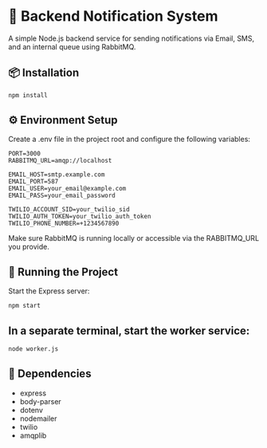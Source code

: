 
# 📣 Backend Notification System

A simple Node.js backend service for sending notifications via Email, SMS, and an internal queue using RabbitMQ.

## 📦 Installation

```bash
npm install
```

## ⚙ Environment Setup

Create a .env file in the project root and configure the following variables:

```env
PORT=3000
RABBITMQ_URL=amqp://localhost

EMAIL_HOST=smtp.example.com
EMAIL_PORT=587
EMAIL_USER=your_email@example.com
EMAIL_PASS=your_email_password

TWILIO_ACCOUNT_SID=your_twilio_sid
TWILIO_AUTH_TOKEN=your_twilio_auth_token
TWILIO_PHONE_NUMBER=+1234567890
```
Make sure RabbitMQ is running locally or accessible via the RABBITMQ_URL you provide.

## 🚀 Running the Project

Start the Express server:

```bash
npm start
```
## In a separate terminal, start the worker service:

```bash
node worker.js
```

## 🔧 Dependencies

- express
- body-parser
- dotenv
- nodemailer
- twilio
- amqplib
